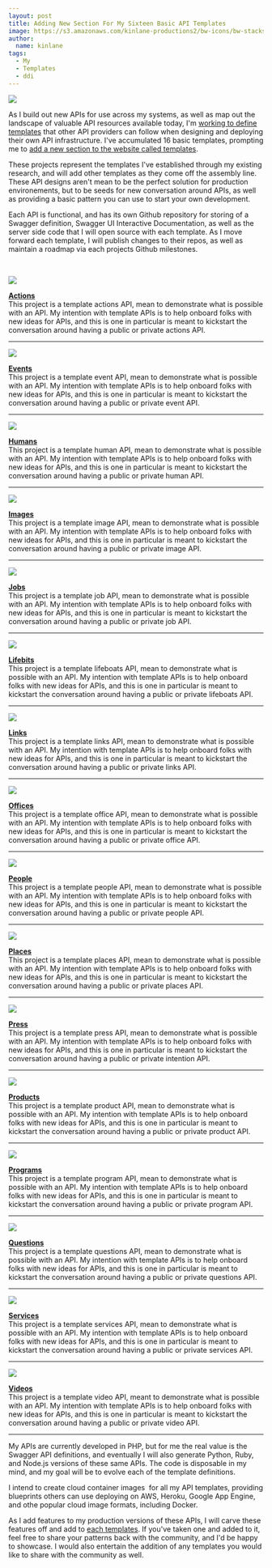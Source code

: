 ```yaml
---
layout: post
title: Adding New Section For My Sixteen Basic API Templates
image: https://s3.amazonaws.com/kinlane-productions2/bw-icons/bw-stacks.png
author:
  name: kinlane
tags:
  - My
  - Templates
  - ddi
---
```

[![](https://s3.amazonaws.com/kinlane-productions2/bw-icons/bw-stacks.png)](http://apievangelist.com/templates/)

As I build out new APIs for use across my systems, as well as map out the landscape of valuable API resources available today, I'm [working to define templates](http://apievangelist.com/templates/) that other API providers can follow when designing and deploying their own API infrastructure. I've accumulated 16 basic templates, prompting me to [add a new section to the website called templates](http://apievangelist.com/templates/).

These projects represent the templates I've established through my existing research, and will add other templates as they come off the assembly line. These API designs aren't mean to be the perfect solution for production environements, but to be seeds for new conversation around APIs, as well as providing a basic pattern you can use to start your own development.

Each API is functional, and has its own Github repository for storing of a Swagger definition, Swagger UI Interactive Documentation, as well as the server side code that I will open source with each template. As I move forward each template, I will publish changes to their repos, as well as maintain a roadmap via each projects Github milestones. 

 

[![](https://s3.amazonaws.com/kinlane-productions2/bw-icons/bw-arrows-circular.png)](http://actions.apievangelist.com/)

[**Actions**](http://actions.apievangelist.com/)  
This project is a template actions API, mean to demonstrate what is possible with an API. My intention with template APIs is to help onboard folks with new ideas for APIs, and this is one in particular is meant to kickstart the conversation around having a public or private actions API.

* * *

[![](https://s3.amazonaws.com/kinlane-productions2/bw-icons/bw-calendar.png)](http://bit.ly/1wHtdiq)

[**Events**](http://bit.ly/1wHtdiq)  
This project is a template event API, mean to demonstrate what is possible with an API. My intention with template APIs is to help onboard folks with new ideas for APIs, and this is one in particular is meant to kickstart the conversation around having a public or private event API.

* * *

[![](https://s3.amazonaws.com/kinlane-productions2/bw-icons/bw-users-male-female.png)](http://humans.apievangelist.com/)

[**Humans**](http://humans.apievangelist.com/)  
This project is a template human API, mean to demonstrate what is possible with an API. My intention with template APIs is to help onboard folks with new ideas for APIs, and this is one in particular is meant to kickstart the conversation around having a public or private human API.

* * *

[![](https://s3.amazonaws.com/kinlane-productions2/bw-icons/bw-images.png)](htp://images.apievangelist.com)

[**Images**](htp://images.apievangelist.com)  
This project is a template image API, mean to demonstrate what is possible with an API. My intention with template APIs is to help onboard folks with new ideas for APIs, and this is one in particular is meant to kickstart the conversation around having a public or private image API.

* * *

[![](https://s3.amazonaws.com/kinlane-productions2/bw-icons/bw-job.jpg)](http://jobs.apievangelist.com/)

[**Jobs**](http://jobs.apievangelist.com/)  
This project is a template job API, mean to demonstrate what is possible with an API. My intention with template APIs is to help onboard folks with new ideas for APIs, and this is one in particular is meant to kickstart the conversation around having a public or private job API.

* * *

[![](https://s3.amazonaws.com/kinlane-productions2/bw-icons/bw-dna.png)](http://lifebits.apievangelist.com/)

[**Lifebits**](http://lifebits.apievangelist.com/)  
This project is a template lifeboats API, mean to demonstrate what is possible with an API. My intention with template APIs is to help onboard folks with new ideas for APIs, and this is one in particular is meant to kickstart the conversation around having a public or private lifeboats API.

* * *

[![](https://s3.amazonaws.com/kinlane-productions2/bw-icons/bw-link.png)](http://links.apievangelist.com/)

[**Links**](http://links.apievangelist.com/)  
This project is a template links API, mean to demonstrate what is possible with an API. My intention with template APIs is to help onboard folks with new ideas for APIs, and this is one in particular is meant to kickstart the conversation around having a public or private links API.

* * *

[![](https://s3.amazonaws.com/kinlane-productions2/bw-icons/bw-office-worker.png)](http://offices.apievangelist.com/)

[**Offices**](http://offices.apievangelist.com/)  
This project is a template office API, mean to demonstrate what is possible with an API. My intention with template APIs is to help onboard folks with new ideas for APIs, and this is one in particular is meant to kickstart the conversation around having a public or private office API.

* * *

[![](https://s3.amazonaws.com/kinlane-productions2/bw-icons/bw-people.png)](http://people.apievangelist.com/)

[**People**](http://people.apievangelist.com/)  
This project is a template people API, mean to demonstrate what is possible with an API. My intention with template APIs is to help onboard folks with new ideas for APIs, and this is one in particular is meant to kickstart the conversation around having a public or private people API.

* * *

[![](https://s3.amazonaws.com/kinlane-productions2/bw-icons/bw-geo-pin.jpeg)](http://places.apievangelist.com/)

[**Places**](http://places.apievangelist.com/)  
This project is a template places API, mean to demonstrate what is possible with an API. My intention with template APIs is to help onboard folks with new ideas for APIs, and this is one in particular is meant to kickstart the conversation around having a public or private places API.

* * *

[![](https://s3.amazonaws.com/kinlane-productions2/bw-icons/bw-news.png)](http://press.apievangelist.com/)

[**Press**](http://press.apievangelist.com/)  
This project is a template press API, mean to demonstrate what is possible with an API. My intention with template APIs is to help onboard folks with new ideas for APIs, and this is one in particular is meant to kickstart the conversation around having a public or private intention API.

* * *

[![](https://s3.amazonaws.com/kinlane-productions2/bw-icons/bw-dollar-sign.png)](http://bit.ly/1rZYGKg)

[**Products**](http://bit.ly/1rZYGKg)  
This project is a template product API, mean to demonstrate what is possible with an API. My intention with template APIs is to help onboard folks with new ideas for APIs, and this is one in particular is meant to kickstart the conversation around having a public or private product API.

* * *

[![](https://s3.amazonaws.com/kinlane-productions2/bw-icons/bw-programs.png)](http://programs.apievangelist.com/)

[**Programs**](http://programs.apievangelist.com/)  
This project is a template program API, mean to demonstrate what is possible with an API. My intention with template APIs is to help onboard folks with new ideas for APIs, and this is one in particular is meant to kickstart the conversation around having a public or private program API.

* * *

[![](https://s3.amazonaws.com/kinlane-productions2/bw-icons/bw-question-mark.png)](http://qa.apievangelist.com/)

[**Questions**](http://qa.apievangelist.com/)  
This project is a template questions API, mean to demonstrate what is possible with an API. My intention with template APIs is to help onboard folks with new ideas for APIs, and this is one in particular is meant to kickstart the conversation around having a public or private questions API.

* * *

[![](https://s3.amazonaws.com/kinlane-productions2/bw-icons/bw-service-request.png)](http://services.apievangelist.com/)

[**Services**](http://services.apievangelist.com/)  
This project is a template services API, mean to demonstrate what is possible with an API. My intention with template APIs is to help onboard folks with new ideas for APIs, and this is one in particular is meant to kickstart the conversation around having a public or private services API.

* * *

[![](https://s3.amazonaws.com/kinlane-productions2/bw-icons/bw-video.png)](http://video.apievangelist.com/)

[**Videos**](http://video.apievangelist.com/)  
This project is a template video API, meant to demonstrate what is possible with an API. My intention with template APIs is to help onboard folks with new ideas for APIs, and this is one in particular is meant to kickstart the conversation around having a public or private video API.

* * *

My APIs are currently developed in PHP, but for me the real value is the Swagger API definitions, and eventually I will also generate Python, Ruby, and Node.js versions of these same APIs. The code is disposable in my mind, and my goal will be to evolve each of the template definitions.

I intend to create cloud container images  for all my API templates, providing blueprints others can use deploying on AWS, Heroku, Google App Engine, and othe popular cloud image formats, including Docker.

As I add features to my production versions of these APIs, I will carve these features off and add to [each templates](http://apievangelist.com/templates/). If you've taken one and added to it, feel free to share your patterns back with the community, and I'd be happy to showcase. I would also entertain the addition of any templates you would like to share with the community as well.